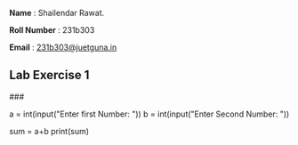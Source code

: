 
 **Name** : Shailendar Rawat.

 **Roll Number** : 231b303

 **Email** : 231b303@juetguna.in

## Lab Exercise 1
###<Solution code to part F>

a = int(input("Enter first Number: "))
b = int(input("Enter Second Number: "))

sum = a+b
print(sum)
